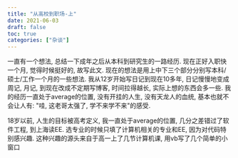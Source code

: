 ```yaml
---
title: "从高校到职场-上"
date: 2021-06-03
draft: false
toc: true
categories: ["杂谈"]
---
```


一直有一个想法, 总结一下成年之后从本科到研究生的一路经历. 现在正好入职快一个月, 觉得时候挺好的, 故写此文. 现在的想法是用上中下三个部分分别写本科/硕士/工作一个月的一些想法. 我从12岁开始写日记到现在10多年, 日记慢慢地变成周记, 月记, 到现在改成不定期写博客, 时间拉得越长, 实际上想的东西会多一些. 我的经历一直处于average的位置, 没有开挂的人生, 没有天龙人的血统, 基本也就不会让人有: "哇, 这老哥太强了, 学不来学不来"的感受.

18岁以前, 人生的目标被高考定义, 我一直处于average的位置, 几分之差错过了软件工程, 到上海读EE. 选专业的时候只填了计算机相关的专业和EE, 因为对代码特别感兴趣. 这种兴趣的源头来自于高一上了几节计算机课, 用vb写了几个简单的小窗口